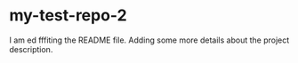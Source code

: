 
# my-test-repo-2

I am ed fffiting the README file. Adding some more details about the project description.

